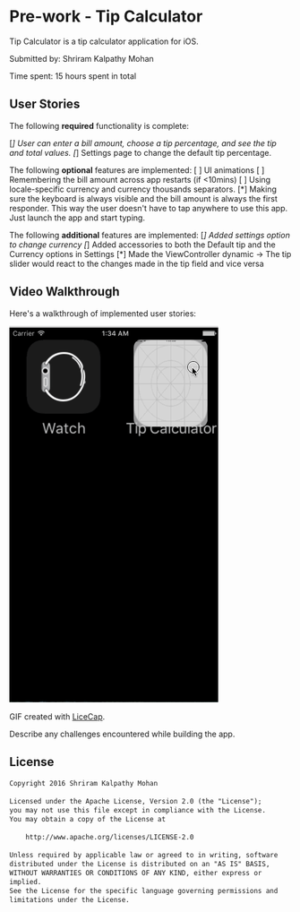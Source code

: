 # Pre-work - Tip Calculator

Tip Calculator is a tip calculator application for iOS.

Submitted by: Shriram Kalpathy Mohan

Time spent: 15 hours spent in total

## User Stories

The following **required** functionality is complete:

[*] User can enter a bill amount, choose a tip percentage, and see the tip and total values.
[*] Settings page to change the default tip percentage.

The following **optional** features are implemented:
[ ] UI animations
[ ] Remembering the bill amount across app restarts (if <10mins)
[ ] Using locale-specific currency and currency thousands separators.
[*] Making sure the keyboard is always visible and the bill amount is always the first responder. This way the user doesn't have to tap anywhere to use this app. Just launch the app and start typing.

The following **additional** features are implemented:
[*] Added settings option to change currency
[*] Added accessories to both the Default tip and the Currency options in Settings
[*] Made the ViewController dynamic -> The tip slider would react to the changes made in the tip field and vice versa

## Video Walkthrough 

Here's a walkthrough of implemented user stories:

<img src='https://raw.githubusercontent.com/shriramkm/TipCalculator/master/Tip%20Calculator.gif' title='Video Walkthrough' width='' alt='Video Walkthrough' />

GIF created with [LiceCap](http://www.cockos.com/licecap/).

Describe any challenges encountered while building the app.

## License

    Copyright 2016 Shriram Kalpathy Mohan

    Licensed under the Apache License, Version 2.0 (the "License");
    you may not use this file except in compliance with the License.
    You may obtain a copy of the License at

        http://www.apache.org/licenses/LICENSE-2.0

    Unless required by applicable law or agreed to in writing, software
    distributed under the License is distributed on an "AS IS" BASIS,
    WITHOUT WARRANTIES OR CONDITIONS OF ANY KIND, either express or implied.
    See the License for the specific language governing permissions and
    limitations under the License.